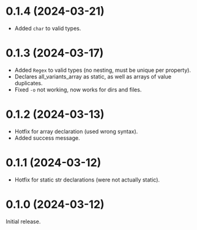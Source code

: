 
# 0.1.4 (2024-03-21)
- Added `char` to valid types. 

# 0.1.3 (2024-03-17)
- Added `Regex` to valid types (no nesting, must be unique per property).
- Declares all_variants_array as static, as well as arrays of value duplicates.
- Fixed `-o` not working, now works for dirs and files.

# 0.1.2 (2024-03-13)
- Hotfix for array declaration (used wrong syntax).
- Added success message.

# 0.1.1 (2024-03-12)
- Hotfix for static str declarations (were not actually static).

# 0.1.0 (2024-03-12)
Initial release.
